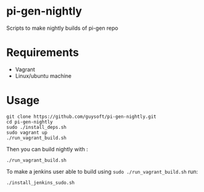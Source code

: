 # pi-gen-nightly
Scripts to make nightly builds of pi-gen repo

# Requirements
* Vagrant
* Linux/ubuntu machine

# Usage
```
git clone https://github.com/guysoft/pi-gen-nightly.git
cd pi-gen-nightly
sudo ./install_deps.sh
sudo vagrant up
./run_vagrant_build.sh
```
Then you can build nightly with :
```
./run_vagrant_build.sh
```
To make a jenkins user able to build using ``sudo ./run_vagrant_build.sh`` run:
```
./install_jenkins_sudo.sh
```
